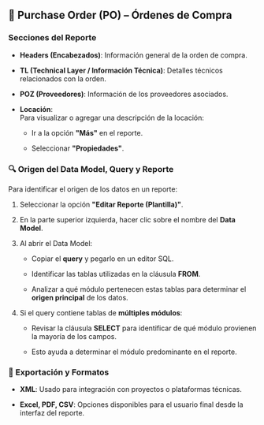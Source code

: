 ## 🧾 Purchase Order (PO) – Órdenes de Compra

### Secciones del Reporte

- **Headers (Encabezados)**: Información general de la orden de compra.
    
- **TL (Technical Layer / Información Técnica)**: Detalles técnicos relacionados con la orden.
    
- **POZ (Proveedores)**: Información de los proveedores asociados.
    
- **Locación**:  
    Para visualizar o agregar una descripción de la locación:
    
    - Ir a la opción **"Más"** en el reporte.
        
    - Seleccionar **"Propiedades"**.
        

### 🔍 Origen del Data Model, Query y Reporte

Para identificar el origen de los datos en un reporte:

1. Seleccionar la opción **"Editar Reporte (Plantilla)"**.
    
2. En la parte superior izquierda, hacer clic sobre el nombre del **Data Model**.
    
3. Al abrir el Data Model:
    
    - Copiar el **query** y pegarlo en un editor SQL.
        
    - Identificar las tablas utilizadas en la cláusula **FROM**.
        
    - Analizar a qué módulo pertenecen estas tablas para determinar el **origen principal** de los datos.
        
4. Si el query contiene tablas de **múltiples módulos**:
    
    - Revisar la cláusula **SELECT** para identificar de qué módulo provienen la mayoría de los campos.
        
    - Esto ayuda a determinar el módulo predominante en el reporte.
        
### 📁 Exportación y Formatos

- **XML**: Usado para integración con proyectos o plataformas técnicas.
    
- **Excel, PDF, CSV**: Opciones disponibles para el usuario final desde la interfaz del reporte.
